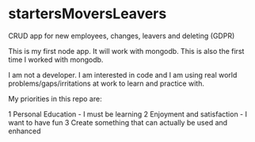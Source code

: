 # startersMoversLeavers
CRUD app for new employees, changes, leavers and deleting (GDPR) 

This is my first node app.  It will work with mongodb.
This is also the first time I worked with mongodb.

I am not a developer.  I am interested in code and I am using real world problems/gaps/irritations at work
to learn and practice with.

My priorities in this repo are:

1 Personal Education - I must be learning 
2 Enjoyment and satisfaction - I want to have fun
3 Create something that can actually be used and enhanced


